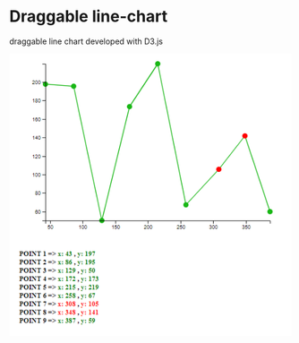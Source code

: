 # Draggable line-chart
draggable line chart developed with D3.js

![Project Logo](https://github.com/Mohammadshekari/draggable-d3-line-chart/blob/main/d3-linechart.png?raw=true)
